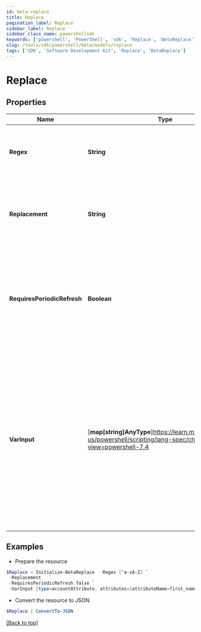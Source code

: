 ```yaml
---
id: beta-replace
title: Replace
pagination_label: Replace
sidebar_label: Replace
sidebar_class_name: powershellsdk
keywords: ['powershell', 'PowerShell', 'sdk', 'Replace', 'BetaReplace']
slug: /tools/sdk/powershell/beta/models/replace
tags: ['SDK', 'Software Development Kit', 'Replace', 'BetaReplace']
---
```


# Replace

## Properties

| Name | Type | Description | Notes |
| --- | --- | --- | --- |
| **Regex** | **String** | This can be a string or a regex pattern in which you want to replace. | [required] |
| **Replacement** | **String** | This is the replacement string that should be substituded wherever the string or pattern is found. | [required] |
| **RequiresPeriodicRefresh** | **Boolean** | A value that indicates whether the transform logic should be re-evaluated every evening as part of the identity refresh process | [optional] [default to $false] |
| **VarInput** | [**map[string]AnyType**]https://learn.microsoft.com/en-us/powershell/scripting/lang-spec/chapter-04?view=powershell-7.4 | This is an optional attribute that can explicitly define the input data which will be fed into the transform logic. If input is not provided, the transform will take its input from the source and attribute combination configured via the UI. | [optional] |

## Examples

- Prepare the resource

```powershell
$Replace = Initialize-BetaReplace  -Regex [^a-zA-Z] `
 -Replacement   `
 -RequiresPeriodicRefresh false `
 -VarInput {type=accountAttribute, attributes={attributeName=first_name, sourceName=Source}}
```

- Convert the resource to JSON

```powershell
$Replace | ConvertTo-JSON
```

[[Back to top]](#)
